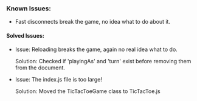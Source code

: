 ### Known Issues:
- Fast disconnects break the game, no idea what to do about it.

#### Solved Issues:
- Issue: Reloading breaks the game, again no real idea what to do.

  Solution: Checked if 'playingAs' and 'turn' exist before removing them from the document.

- Issue: The index.js file is too large!

  Solution: Moved the TicTacToeGame class to TicTacToe.js